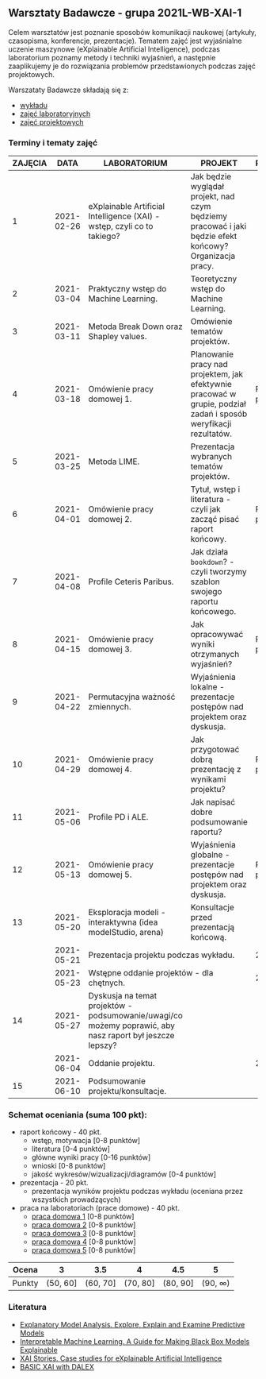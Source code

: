 ## Warsztaty Badawcze - grupa 2021L-WB-XAI-1

Celem warsztatów jest poznanie sposobów komunikacji naukowej (artykuły, czasopisma, konferencje, prezentacje). Tematem zajęć jest wyjaśnialne uczenie maszynowe (eXplainable Artificial Intelligence), podczas laboratorium poznamy metody i techniki wyjaśnień, a następnie zaaplikujemy je do rozwiązania problemów przedstawionych podczas zajęć projektowych.

Warszataty Badawcze składają się z:
 - [wykładu](https://github.com/mini-pw/2021L-WarsztatyBadawcze)
 - [zajęć laboratoryjnych]()
 - [zajęć projektowych]()

### Terminy i tematy zajęć 

| ZAJĘCIA |DATA	|LABORATORIUM|PROJEKT|PUNKTY|
|--|--|--|--|--|
| 1 |2021-02-26|eXplainable Artificial Intelligence (XAI) - wstęp, czyli co to takiego?|Jak będzie wyglądał projekt, nad czym będziemy pracować i jaki będzie efekt końcowy? Organizacja pracy.||
| 2 |2021-03-04|Praktyczny wstęp do Machine Learning.|Teoretyczny wstęp do Machine Learning.||
| 3 |2021-03-11|Metoda Break Down oraz Shapley values.|Omówienie tematów projektów.||
| 4 |2021-03-18|Omówienie pracy domowej 1.|Planowanie pracy nad projektem, jak efektywnie pracować w grupie, podział zadań i sposób weryfikacji rezultatów.|PD1 - 8 pkt|
| 5 |2021-03-25|Metoda LIME.|Prezentacja wybranych tematów projektów.||
| 6 |2021-04-01|Omówienie pracy domowej 2.|Tytuł, wstęp i literatura - czyli jak zacząć pisać raport końcowy.|PD2 - 8 pkt|
| 7 |2021-04-08|Profile Ceteris Paribus.|Jak działa `bookdown`? - czyli tworzymy szablon swojego raportu końcowego.||
| 8 |2021-04-15|Omówienie pracy domowej 3.|Jak opracowywać wyniki otrzymanych wyjaśnień?|PD3 - 8 pkt|
| 9 |2021-04-22|Permutacyjna ważność zmiennych.|Wyjaśnienia lokalne - prezentacje postępów nad projektem oraz dyskusja.||
| 10 |2021-04-29|Omówienie pracy domowej 4.|Jak przygotować dobrą prezentację z wynikami projektu?|PD4 - 8 pkt|
| 11 |2021-05-06|Profile PD i ALE.|Jak napisać dobre podsumowanie raportu?||
| 12 |2021-05-13|Omówienie pracy domowej 5.|Wyjaśnienia globalne - prezentacje postępów nad projektem oraz dyskusja.|PD5 - 8 pkt|
| 13 |2021-05-20|Eksploracja modeli - interaktywna (idea modelStudio, arena)|Konsultacje przed prezentacją końcową.||
|| 2021-05-21 <td colspan=2 > Prezentacja projektu podczas wykładu. </td> |20 pkt|
|| 2021-05-23 <td colspan=2 > Wstępne oddanie projektów - dla chętnych. </td> |20 pkt|
| 14 |2021-05-27|Dyskusja na temat projektów - podsumowanie/uwagi/co możemy poprawić, aby nasz raport był jeszcze lepszy?|||
|| 2021-06-04 <td colspan=2 > Oddanie projektu.</td> |20 pkt|
| 15 |2021-06-10|Podsumowanie projektu/konsultacje.||


### Schemat oceniania (suma 100 pkt):

-   raport końcowy - 40 pkt.
	- wstęp, motywacja [0-8 punktów]
	- literatura [0-4 punktów]
	- główne wyniki pracy [0-16 punktów]
	- wnioski [0-8 punktów]  
	- jakość wykresów/wizualizacji/diagramów [0-4 punktów]   
-   prezentacja - 20 pkt.
	- prezentacja wyników projektu podczas wykładu (oceniana przez wszystkich prowadzących)
-   praca na laboratoriach (prace domowe) - 40 pkt.
	- [praca domowa 1](https://github.com/mini-pw/2021L-WB-XAI-1/issues/7) [0-8 punktów]
	- [praca domowa 2]() [0-8 punktów]
	- [praca domowa 3]() [0-8 punktów]
	- [praca domowa 4]() [0-8 punktów]
	- [praca domowa 5]() [0-8 punktów]


| Ocena |  3 | 3.5 | 4 | 4.5 | 5 |
|:---:|:---:|:---:|:---:|:---:|:---:|
| Punkty   | (50, 60] | (60, 70] | (70, 80] | (80, 90] | (90, ∞) |


### Literatura

- [Explanatory Model Analysis. Explore, Explain and Examine Predictive Models](https://pbiecek.github.io/ema/)
- [Interpretable Machine Learning. A Guide for Making Black Box Models Explainable](https://christophm.github.io/interpretable-ml-book/)
- [XAI Stories. Case studies for eXplainable Artificial Intelligence](https://pbiecek.github.io/xai_stories/)
- [BASIC XAI with DALEX](https://medium.com/responsibleml/tagged/basic-xai)




